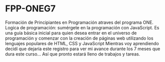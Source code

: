 # FPP-ONEG7
Formación de Principiantes en Programación atraves del programa ONE. Logica de programación: sumérgete en la programación con JavaScript.
Es una guía básica inicial para quien desea entrar en el universo de programación y comenzar con la creación de páginas web utilizando los lenguajes populares de HTML, CSS y JavaScript 
Mientras voy aprendiendo decidí que dejaría este registro para ver mi avance durante los 7 meses que dura este curso... Así que pronto estará lleno de trabajos y tareas.
